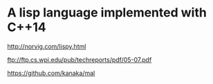 # A lisp language implemented with C++14

http://norvig.com/lispy.html

ftp://ftp.cs.wpi.edu/pub/techreports/pdf/05-07.pdf

https://github.com/kanaka/mal
